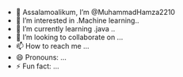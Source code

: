 - 👋 Assalamoalikum, I’m @MuhammadHamza2210
- 👀 I’m interested in .Machine learning..
- 🌱 I’m currently learning .java ..
- 💞️ I’m looking to collaborate on ...
- 📫 How to reach me ...
- 😄 Pronouns: ...
- ⚡ Fun fact: ...

<!---
MuhammadHamza2210/MuhammadHamza2210 is a ✨ special ✨ repository because its `README.md` (this file) appears on your GitHub profile.
You can click the Preview link to take a look at your changes.
--->
